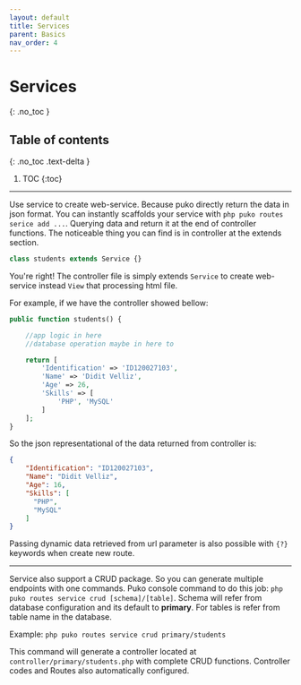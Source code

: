 ```yaml
---
layout: default
title: Services
parent: Basics
nav_order: 4
---
```


# Services
{: .no_toc }

## Table of contents
{: .no_toc .text-delta }

1. TOC
{:toc}

---


Use service to create web-service. Because puko directly return the data in json format.
You can instantly scaffolds your service with `php puko routes serice add ...`.
Querying data and return it at the end of controller functions. 
The noticeable thing you can find is in controller at the extends section.

```php
class students extends Service {}
```

You're right! The controller file is simply extends `Service` to create web-service instead `View` that processing html file.

For example, if we have the controller showed bellow:

```php
public function students() {

    //app logic in here
    //database operation maybe in here to

    return [
        'Identification' => 'ID120027103',
        'Name' => 'Didit Velliz',
        'Age' => 26,
        'Skills' => [
            'PHP', 'MySQL'
        ]
    ];
}
```

So the json representational of the data returned from controller is:

```json
{
    "Identification": "ID120027103",
    "Name": "Didit Velliz",
    "Age": 16,
    "Skills": [
      "PHP",
      "MySQL"
    ]
}
```

Passing dynamic data retrieved from url parameter is also possible with `{?}` keywords when create new route.

---

Service also support a CRUD package. So you can generate multiple endpoints with one commands.
Puko console command to do this job: `php puko routes service crud [schema]/[table]`.
Schema will refer from database configuration and its default to **primary**.
For tables is refer from table name in the database.

Example: `php puko routes service crud primary/students`

This command will generate a controller located at `controller/primary/students.php`
with complete CRUD functions. Controller codes and Routes also automatically configured.